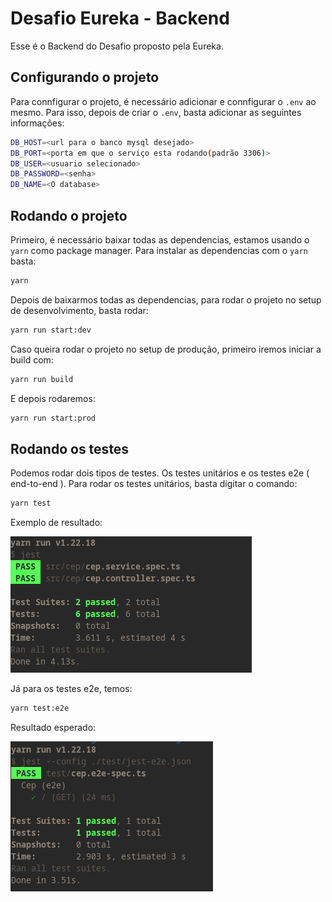 # Desafio Eureka - Backend

Esse é o Backend do Desafio proposto pela Eureka.

## Configurando o projeto

Para connfigurar o projeto, é necessário adicionar e connfigurar o `.env` ao 
mesmo. Para isso, depois de criar o `.env`, basta adicionar as seguintes 
informações:

```bash
DB_HOST=<url para o banco mysql desejado>
DB_PORT=<porta em que o serviço esta rodando(padrão 3306)>
DB_USER=<usuario selecionado>
DB_PASSWORD=<senha>
DB_NAME=<O database>
```

## Rodando o projeto

Primeiro, é necessário baixar todas as dependencias, estamos usando o 
`yarn` como package manager. Para instalar as dependencias com o `yarn` basta:

```bash
yarn
```

Depois de baixarmos todas as dependencias, para rodar o projeto no setup de
desenvolvimento, basta rodar:

```bash
yarn run start:dev
```

Caso queira rodar o projeto no setup de produção, primeiro iremos iniciar a build com:

```bash
yarn run build
```

E depois rodaremos:

```bash
yarn run start:prod
```

## Rodando os testes

Podemos rodar dois tipos de testes. Os testes unitários e os testes e2e ( end-to-end ). Para rodar os testes unitários, basta digitar o comando:

```bash
yarn test
```

Exemplo de resultado:

![Testes unitários](./assets/unit-tests.png)

Já para os testes e2e, temos:

```bash
yarn test:e2e
```

Resultado esperado:

![e2e testes](./assets/e2e-tests.png)